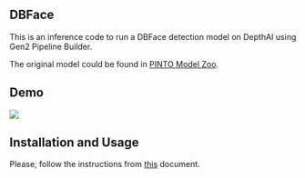 ## DBFace

This is an inference code to run a DBFace detection model on DepthAI using Gen2 Pipeline Builder.

The original model could be found in [PINTO Model Zoo](https://github.com/PINTO0309/PINTO_model_zoo).

## Demo

![](demo.gif)

## Installation and Usage

Please, follow the instructions from [this](../docs/INSTALLATION_USAGE_GUIDE.md) document.
